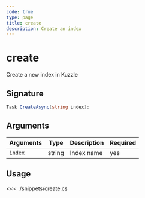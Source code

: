 ```yaml
---
code: true
type: page
title: create
description: Create an index
---
```


# create

Create a new index in Kuzzle

## Signature

```cs
Task CreateAsync(string index);
```

## Arguments

| Arguments | Type                       | Description       | Required |
| --------- | -------------------------- | ----------------- | -------- |
| `index`   | string                     | Index name        | yes      |

## Usage

<<< ./snippets/create.cs

